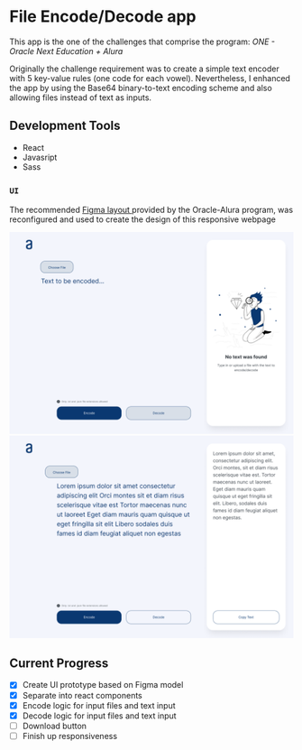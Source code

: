 # File Encode/Decode app

This app is the one of the challenges that comprise the program: *ONE - Oracle Next Education + Alura*

Originally the challenge requirement was to create a simple text encoder with 5 key-value rules (one code for each vowel). Nevertheless, I enhanced the app by using the Base64 binary-to-text encoding scheme and also allowing files instead of text as inputs.

## Development Tools

* React
* Javasript
* Sass

### `UI`

The recommended [ Figma layout ](https://www.figma.com/file/trP3p5nEh7XUyB3n2bomjP/Alura-Challenge---Desaf%C3%ADo-1---L%C3%B3gica) provided by the Oracle-Alura program, was reconfigured and used to create the design of this responsive webpage

![](./public/figma1.png)
![](./public/figma2.png)

## Current Progress
- [x] Create UI prototype based on Figma model
- [x] Separate into react components
- [x] Encode logic for input files and text input
- [x] Decode logic for input files and text input
- [ ] Download button
- [ ] Finish up responsiveness

